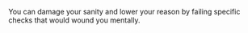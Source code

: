 You can damage your sanity and lower your reason by failing specific checks that would wound you mentally.